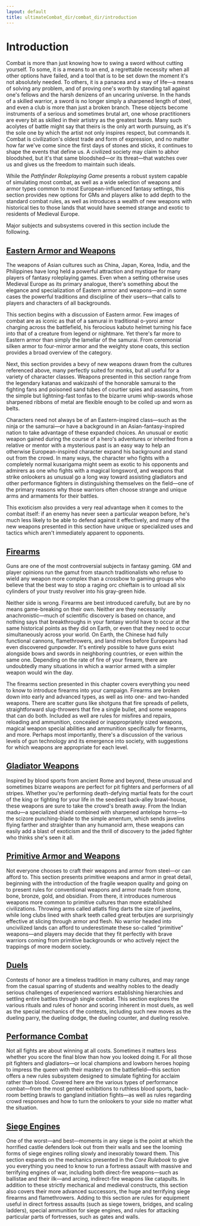 ```yaml
---
layout: default
title: ultimateCombat_dir/combat_dir/introduction
---
```

# Introduction

Combat is more than just knowing how to swing a sword without cutting yourself. To some, it is a means to an end, a regrettable necessity when all other options have failed, and a tool that is to be set down the moment it's not absolutely needed. To others, it is a panacea and a way of life—a means of solving any problem, and of proving one's worth by standing tall against one's fellows and the harsh denizens of an uncaring universe. In the hands of a skilled warrior, a sword is no longer simply a sharpened length of steel, and even a club is more than just a broken branch. These objects become instruments of a serious and sometimes brutal art, one whose practitioners are every bit as skilled in their artistry as the greatest bards. Many such acolytes of battle might say that theirs is the only art worth pursuing, as it's the sole one by which the artist not only inspires respect, but commands it. Combat is civilization's oldest trade and form of expression, and no matter how far we've come since the first days of stones and sticks, it continues to shape the events that define us. A civilized society may claim to abhor bloodshed, but it's that same bloodshed—or its threat—that watches over us and gives us the freedom to maintain such ideals.

While the _Pathfinder Roleplaying Game_ presents a robust system capable of simulating most combat, as well as a wide selection of weapons and armor types common to most European-influenced fantasy settings, this section provides new options for GMs and players alike to add depth to the standard combat rules, as well as introduces a wealth of new weapons with historical ties to those lands that would have seemed strange and exotic to residents of Medieval Europe.

Major subjects and subsystems covered in this section include the following.

## [Eastern Armor and Weapons](../../ultimateCombat_dir/combat_dir/easternArmorAndWeapons)

The weapons of Asian cultures such as China, Japan, Korea, India, and the Philippines have long held a powerful attraction and mystique for many players of fantasy roleplaying games. Even when a setting otherwise uses Medieval Europe as its primary analogue, there's something about the elegance and specialization of Eastern armor and weapons—and in some cases the powerful traditions and discipline of their users—that calls to players and characters of all backgrounds.

This section begins with a discussion of Eastern armor. Few images of combat are as iconic as that of a samurai in traditional o-yoroi armor charging across the battlefield, his ferocious kabuto helmet turning his face into that of a creature from legend or nightmare. Yet there's far more to Eastern armor than simply the lamellar of the samurai. From ceremonial silken armor to four-mirror armor and the weighty stone coats, this section provides a broad overview of the category.

Next, this section provides a bevy of new weapons drawn from the cultures referenced above, many perfectly suited for monks, but all useful for a variety of character classes. Weapons presented in this section range from the legendary katanas and wakizashi of the honorable samurai to the fighting fans and poisoned sand tubes of courtier spies and assassins, from the simple but lightning-fast tonfas to the bizarre urumi whip-swords whose sharpened ribbons of metal are flexible enough to be coiled up and worn as belts.

Characters need not always be of an Eastern-inspired class—such as the ninja or the samurai—or have a background in an Asian-fantasy-inspired nation to take advantage of these expanded choices. An unusual or exotic weapon gained during the course of a hero's adventures or inherited from a relative or mentor with a mysterious past is an easy way to help an otherwise European-inspired character expand his background and stand out from the crowd. In many ways, the character who fights with a completely normal kusarigama might seem as exotic to his opponents and admirers as one who fights with a magical longsword, and weapons that strike onlookers as unusual go a long way toward assisting gladiators and other performance fighters in distinguishing themselves on the field—one of the primary reasons why those warriors often choose strange and unique arms and armaments for their battles.

This exoticism also provides a very real advantage when it comes to the combat itself: if an enemy has never seen a particular weapon before, he's much less likely to be able to defend against it effectively, and many of the new weapons presented in this section have unique or specialized uses and tactics which aren't immediately apparent to opponents.

## [Firearms](../../ultimateCombat_dir/combat_dir/firearms)

Guns are one of the most controversial subjects in fantasy gaming. GM and player opinions run the gamut from staunch traditionalists who refuse to wield any weapon more complex than a crossbow to gaming groups who believe that the best way to stop a raging orc chieftain is to unload all six cylinders of your trusty revolver into his gray-green hide.

Neither side is wrong. Firearms are best introduced carefully, but are by no means game-breaking on their own. Neither are they necessarily anachronistic—much of scientific discovery is based on chance, and nothing says that breakthroughs in your fantasy world have to occur at the same historical points as they did on Earth, or even that they need to occur simultaneously across your world. On Earth, the Chinese had fully functional cannons, flamethrowers, and land mines before Europeans had even discovered gunpowder. It's entirely possible to have guns exist alongside bows and swords in neighboring countries, or even within the same one. Depending on the rate of fire of your firearm, there are undoubtedly many situations in which a warrior armed with a simpler weapon would win the day.

The firearms section presented in this chapter covers everything you need to know to introduce firearms into your campaign. Firearms are broken down into early and advanced types, as well as into one- and two-handed weapons. There are scatter guns like shotguns that fire spreads of pellets, straightforward slug-throwers that fire a single bullet, and some weapons that can do both. Included as well are rules for misfires and repairs, reloading and ammunition, concealed or inappropriately sized weapons, magical weapon special abilities and ammunition specifically for firearms, and more. Perhaps most importantly, there's a discussion of the various levels of gun technology and its emergence into society, with suggestions for which weapons are appropriate for each level.

## [Gladiator Weapons](../../ultimateCombat_dir/combat_dir/gladiatorWeapons)

Inspired by blood sports from ancient Rome and beyond, these unusual and sometimes bizarre weapons are perfect for pit fighters and performers of all stripes. Whether you're performing death-defying martial feats for the court of the king or fighting for your life in the seediest back-alley brawl-house, these weapons are sure to take the crowd's breath away. From the Indian madu—a specialized shield combined with sharpened antelope horns—to the scizore punching-blade to the simple amentum, which sends javelins flying farther and straighter than any humanoid arm, these weapons can easily add a blast of exoticism and the thrill of discovery to the jaded fighter who thinks she's seen it all.

## [Primitive Armor and Weapons](../../ultimateCombat_dir/combat_dir/primitiveArmorAndWeapons)

Not everyone chooses to craft their weapons and armor from steel—or can afford to. This section presents primitive weapons and armor in great detail, beginning with the introduction of the fragile weapon quality and going on to present rules for conventional weapons and armor made from stone, bone, bronze, gold, and obsidian. From there, it introduces numerous weapons more common to primitive cultures than more established civilizations. Throwing arms called atlatls fling darts the size of javelins, while long clubs lined with shark teeth called great terbutjes are surprisingly effective at slicing through armor and flesh. No warrior headed into uncivilized lands can afford to underestimate these so-called “primitive” weapons—and players may decide that they fit perfectly with brave warriors coming from primitive backgrounds or who actively reject the trappings of more modern society.

## [Duels](../../ultimateCombat_dir/combat_dir/duels)

Contests of honor are a timeless tradition in many cultures, and may range from the casual sparring of students and wealthy nobles to the deadly serious challenges of experienced warriors establishing hierarchies and settling entire battles through single combat. This section explores the various rituals and rules of honor and scoring inherent in most duels, as well as the special mechanics of the contests, including such new moves as the dueling parry, the dueling dodge, the dueling counter, and dueling resolve.

## [Performance Combat](../../ultimateCombat_dir/combat_dir/performanceCombat)

Not all fights are about winning at all costs. Sometimes it matters less whether you score the final blow than how you looked doing it. For all those pit fighters and gladiators—or local champions and lowborn heroes hoping to impress the queen with their mastery on the battlefield—this section offers a new rules subsystem designed to simulate fighting for acclaim rather than blood. Covered here are the various types of performance combat—from the most genteel exhibitions to ruthless blood sports, back-room betting brawls to gangland initiation fights—as well as rules regarding crowd responses and how to turn the onlookers to your side no matter what the situation.

## [Siege Engines](../../ultimateCombat_dir/combat_dir/siegeEngines)

One of the worst—and best—moments in any siege is the point at which the horrified castle defenders look out from their walls and see the looming forms of siege engines rolling slowly and inexorably toward them. This section expands on the mechanics presented in the _Core Rulebook_ to give you everything you need to know to run a fortress assault with massive and terrifying engines of war, including both direct-fire weapons—such as ballistae and their ilk—and arcing, indirect-fire weapons like catapults. In addition to these strictly mechanical and medieval constructs, this section also covers their more advanced successors, the huge and terrifying siege firearms and flamethrowers. Adding to this section are rules for equipment useful in direct fortress assaults (such as siege towers, bridges, and scaling ladders), special ammunition for siege engines, and rules for attacking particular parts of fortresses, such as gates and walls.

